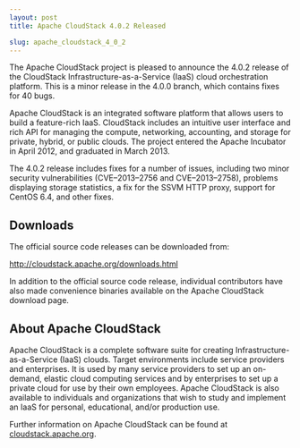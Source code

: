 ```yaml
---
layout: post
title: Apache CloudStack 4.0.2 Released

slug: apache_cloudstack_4_0_2
---
```

<p>The Apache CloudStack project is pleased to announce the 4.0.2 release
of the CloudStack Infrastructure-as-a-Service (IaaS) cloud orchestration
platform. This is a minor release in the 4.0.0 branch, which contains
fixes for 40 bugs. </p>

<p>Apache CloudStack is an integrated software platform that allows users
to build a feature-rich IaaS. CloudStack includes an intuitive user
interface and rich API for managing the compute, networking, accounting,
and storage for private, hybrid, or public clouds. The project entered
the Apache Incubator in April 2012, and graduated in March 2013.</p>

<p>The 4.0.2 release includes fixes for a number of issues, including two
minor security vulnerabilities (CVE&#8211;2013&#8211;2756 and CVE&#8211;2013&#8211;2758),
problems displaying storage statistics, a fix for the SSVM HTTP proxy,
support for CentOS 6.4, and other fixes.</p>

<h2 id="downloads">Downloads</h2>

<p>The official source code releases can be downloaded from:</p>

<p><a href="http://cloudstack.apache.org/downloads.html">http://cloudstack.apache.org/downloads.html</a></p>

<p>In addition to the official source code release, individual contributors
have also made convenience binaries available on the Apache CloudStack
download page.</p>

<h2 id="aboutapachecloudstack">About Apache CloudStack</h2>

<p>Apache CloudStack is a complete software suite for creating
Infrastructure-as-a-Service (IaaS) clouds. Target environments include
service providers and enterprises. It is used by many service providers
to set up an on-demand, elastic cloud computing services and by
enterprises to set up a private cloud for use by their own employees.
Apache CloudStack is also available to individuals and organizations
that wish to study and implement an IaaS for personal, educational,
and/or production use.</p>

<p>Further information on Apache CloudStack can be found at
<a href="http://cloudstack.apache.org/">cloudstack.apache.org</a>.</p>
